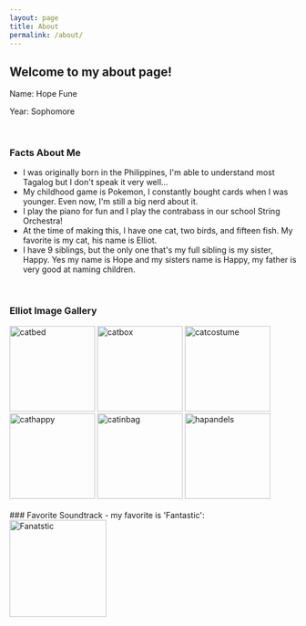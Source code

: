 ```yaml
---
layout: page
title: About
permalink: /about/
---
```


## Welcome to my about page!

Name: Hope Fune 

Year: Sophomore 

<br>

### Facts About Me
- I was originally born in the Philippines, I'm able to understand most Tagalog but I don't speak it very well...
- My childhood game is Pokemon, I constantly bought cards when I was younger. Even now, I'm still a big nerd about it.
- I play the piano for fun and I play the contrabass in our school String Orchestra!
- At the time of making this, I have one cat, two birds, and fifteen fish. My favorite is my cat, his name is Elliot. 
- I have 9 siblings, but the only one that's my full sibling is my sister, Happy. Yes my name is Hope and my sisters name is Happy, my father is very good at naming children. 

<br>

### Elliot Image Gallery 

<comment>
<div class="image-gallery">
<comment>
  <img src="https://i.imgur.com/tds787u.jpeg" alt="catbed" width="150">
  <img src="https://i.imgur.com/2cL5wU4.jpeg" alt="catbox" width="150">
  <img src="https://i.imgur.com/J5NvG88.jpeg" alt="catcostume" width="150"> 
  <img src="https://i.imgur.com/gwmgmg9.jpeg" alt="cathappy" width="150">
  <img src="https://i.imgur.com/w6d8jOa.jpeg" alt="catinbag" width="150">
  <img src="https://i.imgur.com/F71UPDC.jpeg" alt="hapandels" width="150">
</div>

<br>
### Favorite Soundtrack - my favorite is 'Fantastic':

<div style="display: flex; flex-wrap: wrap; gap: 10px;">
    <a href="https://open.spotify.com/playlist/37i9dQZF1DX3KVUsNUmJc2?si=960fddc843de4ac4">
        <img src="https://i.scdn.co/image/ab67616d0000b2738d2e9d799b426e4b55e2ba97" alt="Fanatstic" width="170">
    </a>

<br>